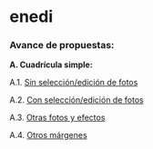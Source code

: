 # enedi

### Avance de propuestas: 

**A. Cuadrícula simple:** 

A.1. [Sin selección/edición de fotos](https://facoasecas.github.io/enedi/propuesta-1/)

A.2. [Con selección/edición de fotos](https://facoasecas.github.io/enedi/propuesta-2/)

A.3. [Otras fotos y efectos](https://facoasecas.github.io/enedi/propuesta-3/)

A.4. [Otros márgenes](https://facoasecas.github.io/enedi/propuesta-4/)

